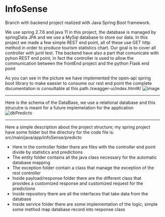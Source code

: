 # InfoSense
Branch with backend project realized with Java Spring Boot framework.

We use spring 2.7.6 and java 11 in this project, the database is managed by springData JPA and we use a MySql database to store our data.
In this project we made a few simple REST end point, all of these use GET http method in order to produce tourism statistics chart.
Our goal is to cover all controller with junit test.
The backend have also a part that comunicate with pyhon REST end point, in fact the controller is used to allow the communication between the frontEnd project and the python Flask end point 

As you can see in the picture we have implemented the open-api spring boot library to make eaesier to consume our rest end point the complete documentation is consultable at this path /swagger-ui/index.html#/
![image](https://user-images.githubusercontent.com/100279349/214060308-c62db652-530e-4e1a-8ad5-717ad886926e.png)


-------------------------------------------------------------------------------------------------------------------
Here is the schema of the DataBase, we use a relational database and this strucutre is meant for a future implemetation for the application
![dbPredicto](https://user-images.githubusercontent.com/100279349/213932433-54253425-ac32-40bd-a73b-172e27225d1b.jpg)

-------------------------------------------------------------------------------------------------------------------
Here a simple description about the project structure; my spring project have some folder but the directory for the code file is: src/main/java/app/infoSense/predicto 

- Here in the controller folder there are files with the controller end point divide by statistics and predictions
- The entity folder contains all the java class necessary for the automatic database mapping
- The exception folder contain a class that manage the exception of the rest controller
- Inside payload/response folder there are the different class that provides a customized response and customized request for the predictions
- Inside repository there are all the interfaces that take data from the database
- Inside service folder there are some implementation of the logic; simple some method map database record into response class

